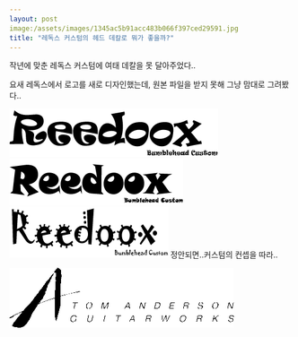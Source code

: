 ```yaml
---
layout: post
image:/assets/images/1345ac5b91acc483b066f397ced29591.jpg
title: "레독스 커스텀의 헤드 데칼로 뭐가 좋을까?"
---
```


작년에 맞춘 레독스 커스텀에 여태 데칼을 못 달아주었다..

요새 레독스에서 로고를 새로 디자인했는데, 원본 파일을 받지 못해 그냥 맘대로 그려봤다..

![image](/assets/images/1345ac5b91acc483b066f397ced29591.jpg)
![image](/assets/images/200d59ea42a1ab09e09df4dd8bb132c1.jpg)
![image](/assets/images/da858e1ec2efc42e207ca2d6d6bb9973.jpg)
정안되면..커스텀의 컨셉을 따라..

![image](/assets/images/5435ba24027a0d878be6452c2792e115.jpg)


